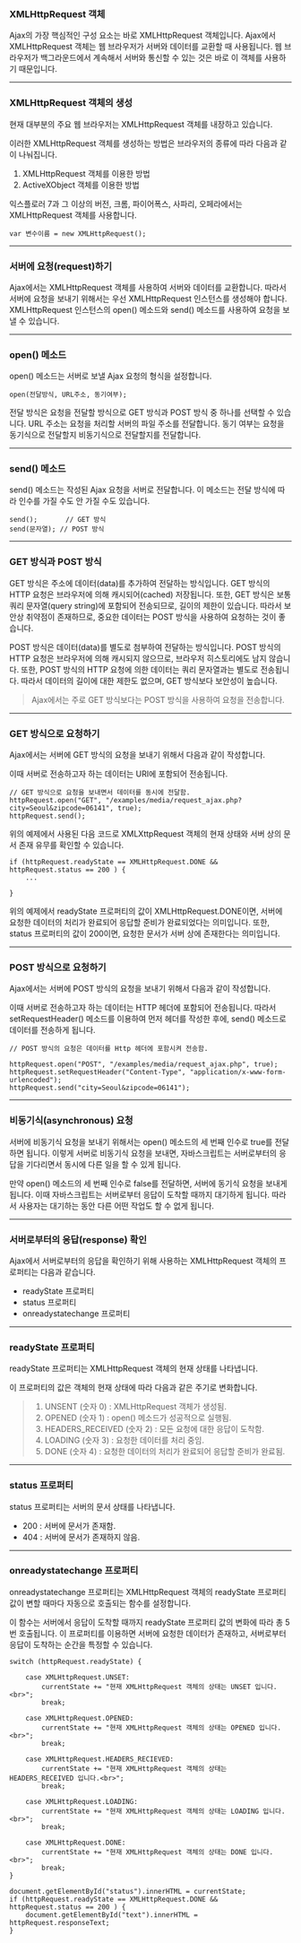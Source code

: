 ### XMLHttpRequest 객체

Ajax의 가장 핵심적인 구성 요소는 바로 XMLHttpRequest 객체입니다.
Ajax에서 XMLHttpRequest 객체는 웹 브라우저가 서버와 데이터를 교환할 때 사용됩니다.
웹 브라우저가 백그라운드에서 계속해서 서버와 통신할 수 있는 것은 바로 이 객체를 사용하기 때문입니다.

---

### XMLHttpRequest 객체의 생성

현재 대부분의 주요 웹 브라우저는 XMLHttpRequest 객체를 내장하고 있습니다.

이러한 XMLHttpRequest 객체를 생성하는 방법은 브라우저의 종류에 따라 다음과 같이 나눠집니다.

1. XMLHttpRequest 객체를 이용한 방법
2. ActiveXObject 객체를 이용한 방법

익스플로러 7과 그 이상의 버전, 크롬, 파이어폭스, 사파리, 오페라에서는 XMLHttpRequest 객체를 사용합니다.

```
var 변수이름 = new XMLHttpRequest();
```

---

### 서버에 요청(request)하기

Ajax에서는 XMLHttpRequest 객체를 사용하여 서버와 데이터를 교환합니다.
따라서 서버에 요청을 보내기 위해서는 우선 XMLHttpRequest 인스턴스를 생성해야 합니다.
XMLHttpRequest 인스턴스의 open() 메소드와 send() 메소드를 사용하여 요청을 보낼 수 있습니다.

---

### open() 메소드

open() 메소드는 서버로 보낼 Ajax 요청의 형식을 설정합니다.

```
open(전달방식, URL주소, 동기여부);
```

전달 방식은 요청을 전달할 방식으로 GET 방식과 POST 방식 중 하나를 선택할 수 있습니다.
URL 주소는 요청을 처리할 서버의 파일 주소를 전달합니다.
동기 여부는 요청을 동기식으로 전달할지 비동기식으로 전달할지를 전달합니다.

---

### send() 메소드

send() 메소드는 작성된 Ajax 요청을 서버로 전달합니다.
이 메소드는 전달 방식에 따라 인수를 가질 수도 안 가질 수도 있습니다.

```
send();       // GET 방식
send(문자열); // POST 방식
```

---

### GET 방식과 POST 방식

GET 방식은 주소에 데이터(data)를 추가하여 전달하는 방식입니다.
GET 방식의 HTTP 요청은 브라우저에 의해 캐시되어(cached) 저장됩니다.
또한, GET 방식은 보통 쿼리 문자열(query string)에 포함되어 전송되므로, 길이의 제한이 있습니다.
따라서 보안상 취약점이 존재하므로, 중요한 데이터는 POST 방식을 사용하여 요청하는 것이 좋습니다.

POST 방식은 데이터(data)를 별도로 첨부하여 전달하는 방식입니다.
POST 방식의 HTTP 요청은 브라우저에 의해 캐시되지 않으므로, 브라우저 히스토리에도 남지 않습니다.
또한, POST 방식의 HTTP 요청에 의한 데이터는 쿼리 문자열과는 별도로 전송됩니다.
따라서 데이터의 길이에 대한 제한도 없으며, GET 방식보다 보안성이 높습니다.

> Ajax에서는 주로 GET 방식보다는 POST 방식을 사용하여 요청을 전송합니다.

---

### GET 방식으로 요청하기

Ajax에서는 서버에 GET 방식의 요청을 보내기 위해서 다음과 같이 작성합니다.

이때 서버로 전송하고자 하는 데이터는 URI에 포함되어 전송됩니다.

```
// GET 방식으로 요청을 보내면서 데이터를 동시에 전달함.
httpRequest.open("GET", "/examples/media/request_ajax.php?city=Seoul&zipcode=06141", true);
httpRequest.send();
```

위의 예제에서 사용된 다음 코드로 XMLXttpRequest 객체의 현재 상태와 서버 상의 문서 존재 유무를 확인할 수 있습니다.

```
if (httpRequest.readyState == XMLHttpRequest.DONE && httpRequest.status == 200 ) {
    ...

}
```
위의 예제에서 readyState 프로퍼티의 값이 XMLHttpRequest.DONE이면, 서버에 요청한 데이터의 처리가 완료되어 응답할 준비가 완료되었다는 의미입니다.
또한, status 프로퍼티의 값이 200이면, 요청한 문서가 서버 상에 존재한다는 의미입니다.

---

### POST 방식으로 요청하기

Ajax에서는 서버에 POST 방식의 요청을 보내기 위해서 다음과 같이 작성합니다.

이때 서버로 전송하고자 하는 데이터는 HTTP 헤더에 포함되어 전송됩니다.
따라서 setRequestHeader() 메소드를 이용하여 먼저 헤더를 작성한 후에, send() 메소드로 데이터를 전송하게 됩니다.

```
// POST 방식의 요청은 데이터를 Http 헤더에 포함시켜 전송함.

httpRequest.open("POST", "/examples/media/request_ajax.php", true);
httpRequest.setRequestHeader("Content-Type", "application/x-www-form-urlencoded");
httpRequest.send("city=Seoul&zipcode=06141");
```

---

### 비동기식(asynchronous) 요청

서버에 비동기식 요청을 보내기 위해서는 open() 메소드의 세 번째 인수로 true를 전달하면 됩니다.
이렇게 서버로 비동기식 요청을 보내면, 자바스크립트는 서버로부터의 응답을 기다리면서 동시에 다른 일을 할 수 있게 됩니다.

만약 open() 메소드의 세 번째 인수로 false를 전달하면, 서버에 동기식 요청을 보내게 됩니다.
이때 자바스크립트는 서버로부터 응답이 도착할 때까지 대기하게 됩니다.
따라서 사용자는 대기하는 동안 다른 어떤 작업도 할 수 없게 됩니다.

---

### 서버로부터의 응답(response) 확인

Ajax에서 서버로부터의 응답을 확인하기 위해 사용하는 XMLHttpRequest 객체의 프로퍼티는 다음과 같습니다.

 - readyState 프로퍼티
 - status 프로퍼티
 - onreadystatechange 프로퍼티
 
---

### readyState 프로퍼티

readyState 프로퍼티는 XMLHttpRequest 객체의 현재 상태를 나타냅니다.

이 프로퍼티의 값은 객체의 현재 상태에 따라 다음과 같은 주기로 변화합니다.

> 1. UNSENT (숫자 0) : XMLHttpRequest 객체가 생성됨.
> 2. OPENED (숫자 1) : open() 메소드가 성공적으로 실행됨.
> 3. HEADERS_RECEIVED (숫자 2) : 모든 요청에 대한 응답이 도착함.
> 4. LOADING (숫자 3) : 요청한 데이터를 처리 중임.
> 5. DONE (숫자 4) : 요청한 데이터의 처리가 완료되어 응답할 준비가 완료됨.

---

### status 프로퍼티

status 프로퍼티는 서버의 문서 상태를 나타냅니다.

 - 200 : 서버에 문서가 존재함.
 - 404 : 서버에 문서가 존재하지 않음.
 
---

### onreadystatechange 프로퍼티

onreadystatechange 프로퍼티는 XMLHttpRequest 객체의 readyState 프로퍼티 값이 변할 때마다 자동으로 호출되는 함수를 설정합니다.

이 함수는 서버에서 응답이 도착할 때까지 readyState 프로퍼티 값의 변화에 따라 총 5번 호출됩니다.
이 프로퍼티를 이용하면 서버에 요청한 데이터가 존재하고, 서버로부터 응답이 도착하는 순간을 특정할 수 있습니다.

```
switch (httpRequest.readyState) {

    case XMLHttpRequest.UNSET:
        currentState += "현재 XMLHttpRequest 객체의 상태는 UNSET 입니다.<br>";
        break;

    case XMLHttpRequest.OPENED:
        currentState += "현재 XMLHttpRequest 객체의 상태는 OPENED 입니다.<br>";
        break;

    case XMLHttpRequest.HEADERS_RECIEVED:
        currentState += "현재 XMLHttpRequest 객체의 상태는 HEADERS_RECEIVED 입니다.<br>";
        break;

    case XMLHttpRequest.LOADING:
        currentState += "현재 XMLHttpRequest 객체의 상태는 LOADING 입니다.<br>";
        break;

    case XMLHttpRequest.DONE:
        currentState += "현재 XMLHttpRequest 객체의 상태는 DONE 입니다.<br>";
        break;
}

document.getElementById("status").innerHTML = currentState;
if (httpRequest.readyState == XMLHttpRequest.DONE && httpRequest.status == 200 ) {
    document.getElementById("text").innerHTML = httpRequest.responseText;
}
``` 

